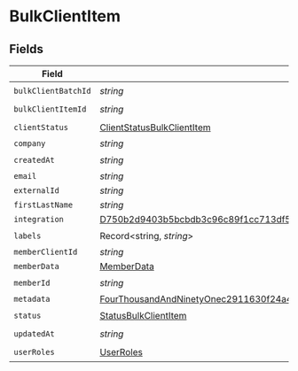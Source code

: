 # BulkClientItem


## Fields

| Field                                                                                                                                                                                               | Type                                                                                                                                                                                                | Required                                                                                                                                                                                            | Description                                                                                                                                                                                         |
| --------------------------------------------------------------------------------------------------------------------------------------------------------------------------------------------------- | --------------------------------------------------------------------------------------------------------------------------------------------------------------------------------------------------- | --------------------------------------------------------------------------------------------------------------------------------------------------------------------------------------------------- | --------------------------------------------------------------------------------------------------------------------------------------------------------------------------------------------------- |
| `bulkClientBatchId`                                                                                                                                                                                 | *string*                                                                                                                                                                                            | :heavy_check_mark:                                                                                                                                                                                  | N/A                                                                                                                                                                                                 |
| `bulkClientItemId`                                                                                                                                                                                  | *string*                                                                                                                                                                                            | :heavy_check_mark:                                                                                                                                                                                  | N/A                                                                                                                                                                                                 |
| `clientStatus`                                                                                                                                                                                      | [ClientStatusBulkClientItem](../../models/shared/clientstatusbulkclientitem.md)                                                                                                                     | :heavy_check_mark:                                                                                                                                                                                  | N/A                                                                                                                                                                                                 |
| `company`                                                                                                                                                                                           | *string*                                                                                                                                                                                            | :heavy_minus_sign:                                                                                                                                                                                  | N/A                                                                                                                                                                                                 |
| `createdAt`                                                                                                                                                                                         | *string*                                                                                                                                                                                            | :heavy_check_mark:                                                                                                                                                                                  | N/A                                                                                                                                                                                                 |
| `email`                                                                                                                                                                                             | *string*                                                                                                                                                                                            | :heavy_minus_sign:                                                                                                                                                                                  | N/A                                                                                                                                                                                                 |
| `externalId`                                                                                                                                                                                        | *string*                                                                                                                                                                                            | :heavy_minus_sign:                                                                                                                                                                                  | N/A                                                                                                                                                                                                 |
| `firstLastName`                                                                                                                                                                                     | *string*                                                                                                                                                                                            | :heavy_minus_sign:                                                                                                                                                                                  | N/A                                                                                                                                                                                                 |
| `integration`                                                                                                                                                                                       | [D750b2d9403b5bcbdb3c96c89f1cc713df563d587f16e5f39f5ab546c08a20a0](../../models/shared/d750b2d9403b5bcbdb3c96c89f1cc713df563d587f16e5f39f5ab546c08a20a0.md)                                         | :heavy_minus_sign:                                                                                                                                                                                  | N/A                                                                                                                                                                                                 |
| `labels`                                                                                                                                                                                            | Record<string, *string*>                                                                                                                                                                            | :heavy_check_mark:                                                                                                                                                                                  | N/A                                                                                                                                                                                                 |
| `memberClientId`                                                                                                                                                                                    | *string*                                                                                                                                                                                            | :heavy_minus_sign:                                                                                                                                                                                  | N/A                                                                                                                                                                                                 |
| `memberData`                                                                                                                                                                                        | [MemberData](../../models/shared/memberdata.md)                                                                                                                                                     | :heavy_minus_sign:                                                                                                                                                                                  | N/A                                                                                                                                                                                                 |
| `memberId`                                                                                                                                                                                          | *string*                                                                                                                                                                                            | :heavy_check_mark:                                                                                                                                                                                  | N/A                                                                                                                                                                                                 |
| `metadata`                                                                                                                                                                                          | [FourThousandAndNinetyOnec2911630f24a45153ca60a204edf3efba15902cef686d412c191e0c18cac](../../models/shared/fourthousandandninetyonec2911630f24a45153ca60a204edf3efba15902cef686d412c191e0c18cac.md) | :heavy_minus_sign:                                                                                                                                                                                  | N/A                                                                                                                                                                                                 |
| `status`                                                                                                                                                                                            | [StatusBulkClientItem](../../models/shared/statusbulkclientitem.md)                                                                                                                                 | :heavy_check_mark:                                                                                                                                                                                  | N/A                                                                                                                                                                                                 |
| `updatedAt`                                                                                                                                                                                         | *string*                                                                                                                                                                                            | :heavy_check_mark:                                                                                                                                                                                  | N/A                                                                                                                                                                                                 |
| `userRoles`                                                                                                                                                                                         | [UserRoles](../../models/shared/userroles.md)                                                                                                                                                       | :heavy_check_mark:                                                                                                                                                                                  | N/A                                                                                                                                                                                                 |